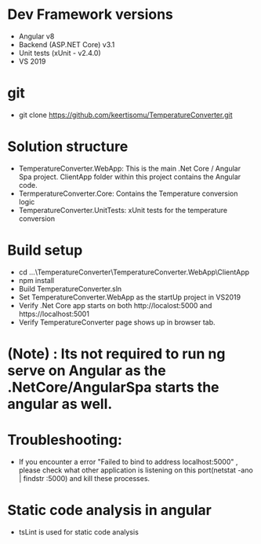 # Dev Framework versions
 - Angular v8
 - Backend (ASP.NET Core) v3.1
 - Unit tests (xUnit - v2.4.0)
 - VS 2019

# git 
 - git clone https://github.com/keertisomu/TemperatureConverter.git

# Solution structure
 - TemperatureConverter.WebApp: This is the main .Net Core / Angular Spa project. ClientApp folder within this project contains the Angular code.
 - TermperatureConverter.Core: Contains the Temperature conversion logic
 - TemperatureConverter.UnitTests: xUnit tests for the temperature conversion

# Build setup
 - cd ...\TemperatureConverter\TemperatureConverter.WebApp\ClientApp
 - npm install
 - Build TemperatureConverter.sln
 - Set TemperatureConverter.WebApp as the startUp project in VS2019
 - Verify .Net Core app starts on both http://localost:5000 and https://localhost:5001
 - Verify TemperatureConverter page shows up in browser tab.  

# (Note) : Its not required to run ng serve on Angular as the .NetCore/AngularSpa starts the angular as well.

# Troubleshooting:
 - If you encounter a error "Failed to bind to address localhost:5000" , please check what other application is listening on this port(netstat -ano | findstr :5000) and kill these processes.

# Static code analysis in angular
 - tsLint is used for static code analysis
